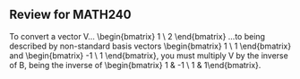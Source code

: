 ## Review for MATH240
To convert a vector V...
\begin{bmatrix} 1 \\ 2 \end{bmatrix} 
...to being described by non-standard basis vectors \begin{bmatrix} 1 \\ 1 \end{bmatrix} and \begin{bmatrix} -1 \\ 1 \end{bmatrix}, you must multiply V by the inverse of B, being the inverse of \begin{bmatrix} 1 & -1 \\ 1 & 1\end{bmatrix}.